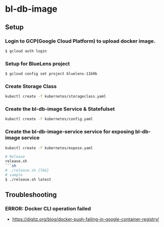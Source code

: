# bl-db-image


## Setup
### Login to GCP(Google Cloud Platform) to upload docker image.
```sh
$ gcloud auth login
```

### Setup for BlueLens project
```sh
$ gcloud config set project bluelens-11b9b
```

### Create Storage Class
```sh
kubectl create -f kubernetes/storageclass.yaml
```

### Create the bl-db-image Service & Statefulset
```sh
kubectl create -f kubernetes/config.yaml
```

### Create the bl-db-image-service service for exposing bl-db-image service
```sh
kubectl create -f kubernetes/expose.yaml

# Release 
release.sh 
```sh
# ./release.sh {TAG}
# sample
$ ./release.sh latest
```



## Troubleshooting
### ERROR: Docker CLI operation failed
 - https://digitz.org/blog/docker-push-failing-in-google-container-registry/
